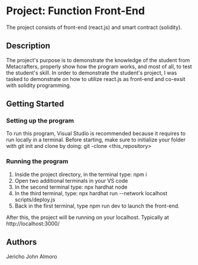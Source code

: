 # Project: Function Front-End
The project consists of front-end (react.js) and smart contract (solidity).

## Description

The project's purpose is to demonstrate the knowledge of the student from Metacrafters, properly show how the program works, and most of all, to test the student's skill. In order to demonstrate the student's project, I was tasked to demonstrate on how to utilize react.js as front-end and co-exsit with solidity programming. 

## Getting Started

### Setting up the program

To run this program, Visual Studio is recommended because it requires to run locally in a terminal.
Before starting, make sure to initialize your folder with git init and clone by doing: git -clone <this_repository>

### Running the program
1. Inside the project directory, in the terminal type: npm i
2. Open two additional terminals in your VS code
3. In the second terminal type: npx hardhat node
4. In the third terminal, type: npx hardhat run --network localhost scripts/deploy.js
5. Back in the first terminal, type npm run dev to launch the front-end.

After this, the project will be running on your localhost. 
Typically at http://localhost:3000/

## Authors
Jericho John Almoro
